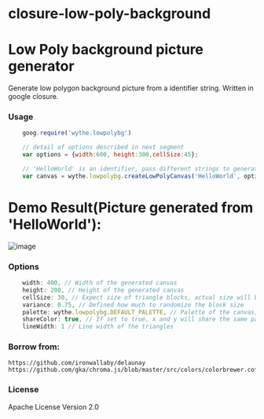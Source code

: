 closure-low-poly-background
=============================

# Low Poly background picture generator
Generate low polygon background picture from a identifier string. 
Written in google closure. 

### Usage ###

```js
	goog.require('wythe.lowpolybg')

	// detail of options described in next segment
	var options = {width:600, height:300,cellSize:45};

	// 'HelloWorld' is an identifier, pass different strings to generate different result
	var canvas = wythe.lowpolybg.createLowPolyCanvas('HelloWorld', options);
```

# Demo Result(Picture generated from 'HelloWorld'):

![image](https://github.com/waythe/closure-low-poly-background/raw/master/demo-result.png)

### Options ###

```js
    width: 400, // Width of the generated canvas
    height: 200, // Height of the generated canvas
    cellSize: 30, // Expect size of triangle blocks, actual size will be randomized by variance parameter
    variance: 0.75, // Defined how much to randomize the block size
    palette: wythe.lowpolybg.DEFAULT_PALETTE, // Palette of the canvas, this directly influence the generated result, by default we use ColorBrewer for chroma.js
    shareColor: true, // If set to true, x and y will share the same palette. Recommend to keep it 'true', using different palette sometime will make the graph too messy.
    lineWidth: 1 // Line width of the triangles
```

### Borrow from: ###
	https://github.com/ironwallaby/delaunay
	https://github.com/gka/chroma.js/blob/master/src/colors/colorbrewer.coffee

### License ### 
Apache License Version 2.0
